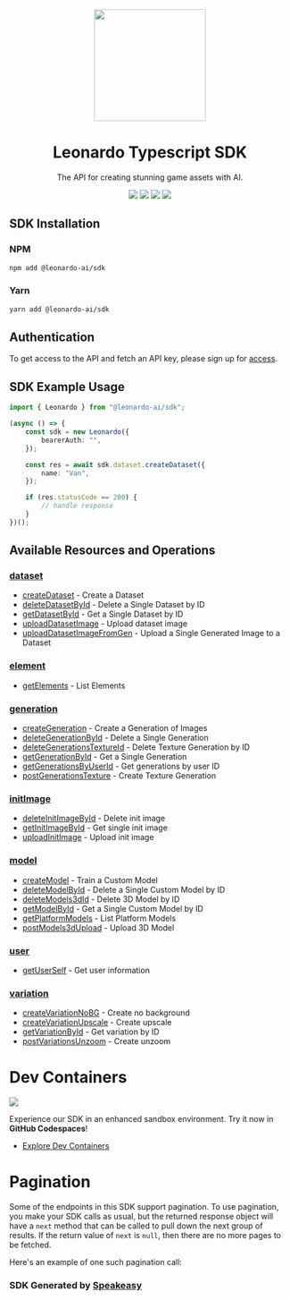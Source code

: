 <div align="center">
   <img src="https://user-images.githubusercontent.com/6267663/230025738-42a4980e-a5ea-4d00-a591-65e8de14de85.png" width="200">
   <h1>Leonardo Typescript SDK</h1>
   <p>The API for creating stunning game assets with AI.</p>
   <a href="https://github.com/Leonardo-Interactive/leonardo-ts-sdk/actions"><img src="https://img.shields.io/github/actions/workflow/status/Leonardo-Interactive/leonardo-ts-sdk/speakeasy_sdk_generate.yml?style=for-the-badge" /></a>
   <a href="https://docs.leonardo.ai/"><img src="https://img.shields.io/static/v1?label=Docs&message=API Ref&color=000&style=for-the-badge" /></a>
   <a href="https://discord.gg/leonardo-ai"><img src="https://img.shields.io/static/v1?label=Discord&message=Join&color=7289da&style=for-the-badge" /></a>
   <a href="https://codespaces.new/Leonardo-Interactive/leonardo-ts-sdk.git/tree/main"><img src="https://github.com/codespaces/badge.svg" /></a>
</div>

<!-- Start SDK Installation -->
## SDK Installation

### NPM

```bash
npm add @leonardo-ai/sdk
```

### Yarn

```bash
yarn add @leonardo-ai/sdk
```
<!-- End SDK Installation -->

## Authentication

To get access to the API and fetch an API key, please sign up for [access](https://leonardo.ai/). 

## SDK Example Usage
<!-- Start SDK Example Usage -->
```typescript
import { Leonardo } from "@leonardo-ai/sdk";

(async () => {
    const sdk = new Leonardo({
        bearerAuth: "",
    });

    const res = await sdk.dataset.createDataset({
        name: "Van",
    });

    if (res.statusCode == 200) {
        // handle response
    }
})();

```
<!-- End SDK Example Usage -->

<!-- Start SDK Available Operations -->
## Available Resources and Operations


### [dataset](docs/sdks/dataset/README.md)

* [createDataset](docs/sdks/dataset/README.md#createdataset) - Create a Dataset
* [deleteDatasetById](docs/sdks/dataset/README.md#deletedatasetbyid) - Delete a Single Dataset by ID
* [getDatasetById](docs/sdks/dataset/README.md#getdatasetbyid) - Get a Single Dataset by ID
* [uploadDatasetImage](docs/sdks/dataset/README.md#uploaddatasetimage) - Upload dataset image
* [uploadDatasetImageFromGen](docs/sdks/dataset/README.md#uploaddatasetimagefromgen) - Upload a Single Generated Image to a Dataset

### [element](docs/sdks/element/README.md)

* [getElements](docs/sdks/element/README.md#getelements) - List Elements

### [generation](docs/sdks/generation/README.md)

* [createGeneration](docs/sdks/generation/README.md#creategeneration) - Create a Generation of Images
* [deleteGenerationById](docs/sdks/generation/README.md#deletegenerationbyid) - Delete a Single Generation
* [deleteGenerationsTextureId](docs/sdks/generation/README.md#deletegenerationstextureid) - Delete Texture Generation by ID
* [getGenerationById](docs/sdks/generation/README.md#getgenerationbyid) - Get a Single Generation
* [getGenerationsByUserId](docs/sdks/generation/README.md#getgenerationsbyuserid) - Get generations by user ID
* [postGenerationsTexture](docs/sdks/generation/README.md#postgenerationstexture) - Create Texture Generation

### [initImage](docs/sdks/initimage/README.md)

* [deleteInitImageById](docs/sdks/initimage/README.md#deleteinitimagebyid) - Delete init image
* [getInitImageById](docs/sdks/initimage/README.md#getinitimagebyid) - Get single init image
* [uploadInitImage](docs/sdks/initimage/README.md#uploadinitimage) - Upload init image

### [model](docs/sdks/model/README.md)

* [createModel](docs/sdks/model/README.md#createmodel) - Train a Custom Model
* [deleteModelById](docs/sdks/model/README.md#deletemodelbyid) - Delete a Single Custom Model by ID
* [deleteModels3dId](docs/sdks/model/README.md#deletemodels3did) - Delete 3D Model by ID
* [getModelById](docs/sdks/model/README.md#getmodelbyid) - Get a Single Custom Model by ID
* [getPlatformModels](docs/sdks/model/README.md#getplatformmodels) - List Platform Models
* [postModels3dUpload](docs/sdks/model/README.md#postmodels3dupload) - Upload 3D Model

### [user](docs/sdks/user/README.md)

* [getUserSelf](docs/sdks/user/README.md#getuserself) - Get user information

### [variation](docs/sdks/variation/README.md)

* [createVariationNoBG](docs/sdks/variation/README.md#createvariationnobg) - Create no background
* [createVariationUpscale](docs/sdks/variation/README.md#createvariationupscale) - Create upscale
* [getVariationById](docs/sdks/variation/README.md#getvariationbyid) - Get variation by ID
* [postVariationsUnzoom](docs/sdks/variation/README.md#postvariationsunzoom) - Create unzoom
<!-- End SDK Available Operations -->



<!-- Start Dev Containers -->
# Dev Containers
<div align="left">
    <a href="https://codespaces.new/Leonardo-Interactive/leonardo-ts-sdk.git/tree/main"><img src="https://github.com/codespaces/badge.svg" /></a>
    
</div>

Experience our SDK in an enhanced sandbox environment. Try it now in **GitHub Codespaces**!

* [Explore Dev Containers](.devcontainer/README.md)
<!-- End Dev Containers -->



<!-- Start Pagination -->
# Pagination

Some of the endpoints in this SDK support pagination. To use pagination, you make your SDK calls as usual, but the
returned response object will have a `next` method that can be called to pull down the next group of results. If the
return value of `next` is `null`, then there are no more pages to be fetched.

Here's an example of one such pagination call:
<!-- End Pagination -->

<!-- Placeholder for Future Speakeasy SDK Sections -->



### SDK Generated by [Speakeasy](https://docs.speakeasyapi.dev/docs/using-speakeasy/client-sdks)
